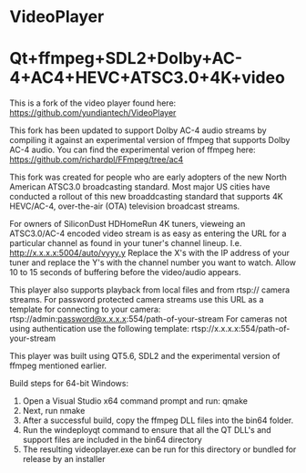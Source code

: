 # VideoPlayer
# Qt+ffmpeg+SDL2+Dolby+AC-4+AC4+HEVC+ATSC3.0+4K+video 

This is a fork of the video player found here:  https://github.com/yundiantech/VideoPlayer

This fork has been updated to support Dolby AC-4 audio streams by compiling it against an experimental version of ffmpeg that supports Dolby AC-4 audio.
You can find the experimental verion of ffmpeg here:  https://github.com/richardpl/FFmpeg/tree/ac4

This fork was created for people who are early adopters of the new North American ATSC3.0 broadcasting standard.  Most major US cities have conducted a rollout of this new broaddcasting standard that supports 4K HEVC/AC-4, over-the-air (OTA) television broadcast streams.

For owners of SiliconDust HDHomeRun 4K tuners, vieweing an ATSC3.0/AC-4 encoded video stream is as easy as entering the URL for a particular channel as found in your tuner's channel lineup.  I.e. http://x.x.x.x:5004/auto/vyyy.y  Replace the X's with the IP address of your tuner and replace the Y's with the channel number you want to watch.  Allow 10 to 15 seconds of buffering before the video/audio appears.

This player also supports playback from local files and from rtsp:// camera streams.  For password protected camera streams use this URL as a template for connecting to your camera: rtsp://admin:password@x.x.x.x:554/path-of-your-stream
For cameras not using authentication use the following template: rtsp://x.x.x.x:554/path-of-your-stream

This player was built using QT5.6, SDL2 and the experimental version of ffmpeg mentioned earlier.  

Build steps for 64-bit Windows:
1. Open a Visual Studio x64 command prompt and run: qmake
2. Next, run nmake
3. After a successful build, copy the ffmpeg DLL files into the bin64 folder.
4. Run the windeployqt command to ensure that all the QT DLL's and support files are included in the bin64 directory
5. The resulting videoplayer.exe can be run for this directory or bundled for release by an installer



